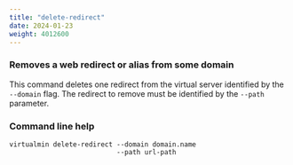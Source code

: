 ```yaml
---
title: "delete-redirect"
date: 2024-01-23
weight: 4012600
---
```


### Removes a web redirect or alias from some domain

This command deletes one redirect from the virtual server identified by the `--domain` flag. The redirect to remove must be identified by the `--path` parameter.

### Command line help

```text
virtualmin delete-redirect --domain domain.name
                           --path url-path
```
